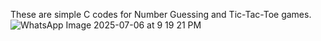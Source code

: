 These are simple C codes for Number Guessing and Tic-Tac-Toe games.
![WhatsApp Image 2025-07-06 at 9 19 21 PM](https://github.com/user-attachments/assets/47e37fdf-9e5e-4f2d-8a28-aa9fc66c61d1)
